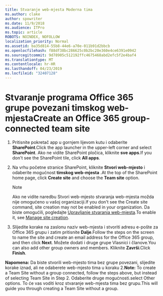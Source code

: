 ```yaml
---
title: Stvaranje web-mjesta Moderna tima
ms.author: clake
author: spowriter
ms.date: 11/9/2018
ms.audience: ITPro
ms.topic: article
ROBOTS: NOINDEX, NOFOLLOW
localization_priority: Normal
ms.assetid: ba35d814-55b8-44e6-a70e-011b91d2bbcb
ms.openlocfilehash: f88df38bc286625c0b2bc20e360e4ce6391e0942
ms.sourcegitcommit: 9d78905c512192ffc4675468abd2efc5f2e4baf4
ms.translationtype: MT
ms.contentlocale: hr-HR
ms.lasthandoff: 04/23/2019
ms.locfileid: "32407128"
---
```

# <a name="create-an-office-365-group-connected-team-site"></a><span data-ttu-id="cf217-102">Stvaranje programa Office 365 grupe povezani timskog web-mjesta</span><span class="sxs-lookup"><span data-stu-id="cf217-102">Create an Office 365 group-connected team site</span></span>

1. <span data-ttu-id="cf217-103">Pritisnite pokretač app u gornjem lijevom kutu i odaberite **SharePoint**.</span><span class="sxs-lookup"><span data-stu-id="cf217-103">Click the app launcher in the upper-left corner and select **SharePoint**.</span></span> <span data-ttu-id="cf217-104">Ako ne vidite SharePoint pločica, kliknite **sve apps**.</span><span class="sxs-lookup"><span data-stu-id="cf217-104">If you don't see the SharePoint tile, click **All apps**.</span></span>
    
2. <span data-ttu-id="cf217-105">Na vrhu početne stranice SharePoint, kliknite **Stvori web-mjesto** i odaberite mogućnost **timskog web-mjesta** .</span><span class="sxs-lookup"><span data-stu-id="cf217-105">At the top of the SharePoint home page, click **Create site** and choose the **Team site** option.</span></span> 
    
    > [!NOTE]
    > <span data-ttu-id="cf217-106">Ako ne vidite naredbu Stvori web-mjesto stvaranja web-mjesta možda nije omogućeno u vašoj organizaciji.</span><span class="sxs-lookup"><span data-stu-id="cf217-106">If you don't see the Create site command, site creation may not be enabled in your organization.</span></span> <span data-ttu-id="cf217-107">Da biste omogućili, pogledajte [Upravljanje stvaranja web-mjesta](https://go.microsoft.com/fwlink/?linkid=2009644).</span><span class="sxs-lookup"><span data-stu-id="cf217-107">To enable it, see [Manage site creation](https://go.microsoft.com/fwlink/?linkid=2009644).</span></span> 
  
3. <span data-ttu-id="cf217-108">Slijedite korake na zaslonu naziv web-mjesta i stvoriti adresu e-pošte za Office 365 grupu i zatim pritisnite **Dalje**.</span><span class="sxs-lookup"><span data-stu-id="cf217-108">Follow the steps on the screen to name the site and create an email address for the Office 365 group, and then click **Next**.</span></span> <span data-ttu-id="cf217-109">Možete dodati i druge grupe Vlasnici i članove.</span><span class="sxs-lookup"><span data-stu-id="cf217-109">You can also add other group owners and members.</span></span> <span data-ttu-id="cf217-110">Kliknite **Završi**.</span><span class="sxs-lookup"><span data-stu-id="cf217-110">Click **Finish**.</span></span>
  
 <span data-ttu-id="cf217-111">**Napomena:** Da biste stvorili web-mjesto tima bez grupe povezani, slijedite korake iznad, ali ne odaberete web-mjesto tima u koraku 2.</span><span class="sxs-lookup"><span data-stu-id="cf217-111">**Note:** To create a Team Site without a group connected, follow the steps above, but instead of selecting Team Site in Step 2.</span></span> <span data-ttu-id="cf217-112">Odaberite druge mogućnosti.</span><span class="sxs-lookup"><span data-stu-id="cf217-112">select Other options.</span></span> <span data-ttu-id="cf217-113">To će vas voditi kroz stvaranje web-mjesta tima bez grupu.</span><span class="sxs-lookup"><span data-stu-id="cf217-113">This will guide you through creating a Team Site without a group.</span></span> 
    

